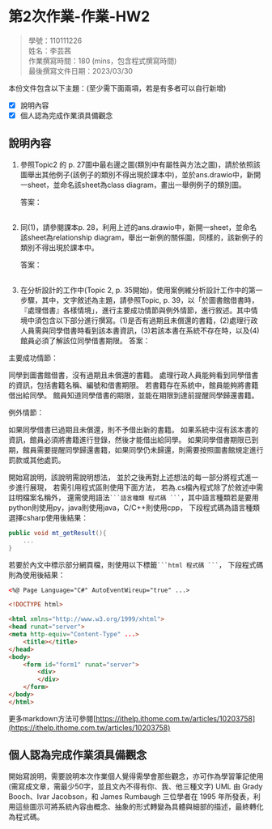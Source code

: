 # 第2次作業-作業-HW2
>
>學號：110111226
><br />
>姓名：李芸茜
><br />
>作業撰寫時間：180 (mins，包含程式撰寫時間)
><br />
>最後撰寫文件日期：2023/03/30
>

本份文件包含以下主題：(至少需下面兩項，若是有多者可以自行新增)
- [x] 說明內容
- [x] 個人認為完成作業須具備觀念

## 說明內容

1. 參照Topic2 的 p. 27圖中最右邊之圖(類別中有屬性與方法之圖)，請於依照該圖舉出其他例子(該例子的類別不得出現於課本中)，並於ans.drawio中，新開一sheet，並命名該sheet為class diagram，畫出一舉例例子的類別圖。

    答案：<div class="mxgraph" style="max-width:100%;border:1px solid transparent;" data-mxgraph="{&quot;highlight&quot;:&quot;#0000ff&quot;,&quot;nav&quot;:true,&quot;resize&quot;:true,&quot;page&quot;:0,&quot;toolbar&quot;:&quot;pages zoom layers tags lightbox&quot;,&quot;edit&quot;:&quot;_blank&quot;,&quot;xml&quot;:&quot;&lt;mxfile&gt;&lt;diagram id=\&quot;5QsY50AiXYFIDSqymIQG\&quot; name=\&quot;class diagram\&quot;&gt;&lt;mxGraphModel dx=\&quot;804\&quot; dy=\&quot;616\&quot; grid=\&quot;1\&quot; gridSize=\&quot;10\&quot; guides=\&quot;1\&quot; tooltips=\&quot;1\&quot; connect=\&quot;1\&quot; arrows=\&quot;1\&quot; fold=\&quot;1\&quot; page=\&quot;1\&quot; pageScale=\&quot;1\&quot; pageWidth=\&quot;827\&quot; pageHeight=\&quot;1169\&quot; math=\&quot;0\&quot; shadow=\&quot;0\&quot;&gt;&lt;root&gt;&lt;mxCell id=\&quot;0\&quot;/&gt;&lt;mxCell id=\&quot;1\&quot; parent=\&quot;0\&quot;/&gt;&lt;mxCell id=\&quot;2\&quot; value=\&quot;Student\&quot; style=\&quot;html=1;\&quot; vertex=\&quot;1\&quot; parent=\&quot;1\&quot;&gt;&lt;mxGeometry x=\&quot;90\&quot; y=\&quot;230\&quot; width=\&quot;110\&quot; height=\&quot;50\&quot; as=\&quot;geometry\&quot;/&gt;&lt;/mxCell&gt;&lt;mxCell id=\&quot;3\&quot; value=\&quot;Register\&quot; style=\&quot;swimlane;fontStyle=1;align=center;verticalAlign=top;childLayout=stackLayout;horizontal=1;startSize=26;horizontalStack=0;resizeParent=1;resizeParentMax=0;resizeLast=0;collapsible=1;marginBottom=0;\&quot; vertex=\&quot;1\&quot; parent=\&quot;1\&quot;&gt;&lt;mxGeometry x=\&quot;254\&quot; y=\&quot;190\&quot; width=\&quot;200\&quot; height=\&quot;160\&quot; as=\&quot;geometry\&quot;/&gt;&lt;/mxCell&gt;&lt;mxCell id=\&quot;4\&quot; value=\&quot;Attribtes&amp;#10;    -DateTime&amp;#10;    -Integer&amp;#10;    -DateTime&amp;#10;&amp;#10;\&quot; style=\&quot;text;strokeColor=none;fillColor=none;align=left;verticalAlign=top;spacingLeft=4;spacingRight=4;overflow=hidden;rotatable=0;points=[[0,0.5],[1,0.5]];portConstraint=eastwest;\&quot; vertex=\&quot;1\&quot; parent=\&quot;3\&quot;&gt;&lt;mxGeometry y=\&quot;26\&quot; width=\&quot;200\&quot; height=\&quot;74\&quot; as=\&quot;geometry\&quot;/&gt;&lt;/mxCell&gt;&lt;mxCell id=\&quot;5\&quot; value=\&quot;\&quot; style=\&quot;line;strokeWidth=1;fillColor=none;align=left;verticalAlign=middle;spacingTop=-1;spacingLeft=3;spacingRight=3;rotatable=0;labelPosition=right;points=[];portConstraint=eastwest;strokeColor=inherit;\&quot; vertex=\&quot;1\&quot; parent=\&quot;3\&quot;&gt;&lt;mxGeometry y=\&quot;100\&quot; width=\&quot;200\&quot; height=\&quot;8\&quot; as=\&quot;geometry\&quot;/&gt;&lt;/mxCell&gt;&lt;mxCell id=\&quot;6\&quot; value=\&quot;Operation&amp;#10;    -Sign up for courses\&quot; style=\&quot;text;strokeColor=none;fillColor=none;align=left;verticalAlign=top;spacingLeft=4;spacingRight=4;overflow=hidden;rotatable=0;points=[[0,0.5],[1,0.5]];portConstraint=eastwest;\&quot; vertex=\&quot;1\&quot; parent=\&quot;3\&quot;&gt;&lt;mxGeometry y=\&quot;108\&quot; width=\&quot;200\&quot; height=\&quot;52\&quot; as=\&quot;geometry\&quot;/&gt;&lt;/mxCell&gt;&lt;mxCell id=\&quot;7\&quot; value=\&quot;course\&quot; style=\&quot;swimlane;fontStyle=1;align=center;verticalAlign=top;childLayout=stackLayout;horizontal=1;startSize=26;horizontalStack=0;resizeParent=1;resizeParentMax=0;resizeLast=0;collapsible=1;marginBottom=0;\&quot; vertex=\&quot;1\&quot; parent=\&quot;1\&quot;&gt;&lt;mxGeometry x=\&quot;510\&quot; y=\&quot;190\&quot; width=\&quot;210\&quot; height=\&quot;160\&quot; as=\&quot;geometry\&quot;/&gt;&lt;/mxCell&gt;&lt;mxCell id=\&quot;8\&quot; value=\&quot;Attribtes&amp;#10;    -Integer&amp;#10;    -String&amp;#10;    -DateTime&amp;#10;\&quot; style=\&quot;text;strokeColor=none;fillColor=none;align=left;verticalAlign=top;spacingLeft=4;spacingRight=4;overflow=hidden;rotatable=0;points=[[0,0.5],[1,0.5]];portConstraint=eastwest;\&quot; vertex=\&quot;1\&quot; parent=\&quot;7\&quot;&gt;&lt;mxGeometry y=\&quot;26\&quot; width=\&quot;210\&quot; height=\&quot;84\&quot; as=\&quot;geometry\&quot;/&gt;&lt;/mxCell&gt;&lt;mxCell id=\&quot;9\&quot; value=\&quot;\&quot; style=\&quot;line;strokeWidth=1;fillColor=none;align=left;verticalAlign=middle;spacingTop=-1;spacingLeft=3;spacingRight=3;rotatable=0;labelPosition=right;points=[];portConstraint=eastwest;strokeColor=inherit;\&quot; vertex=\&quot;1\&quot; parent=\&quot;7\&quot;&gt;&lt;mxGeometry y=\&quot;110\&quot; width=\&quot;210\&quot; height=\&quot;8\&quot; as=\&quot;geometry\&quot;/&gt;&lt;/mxCell&gt;&lt;mxCell id=\&quot;10\&quot; value=\&quot;Operation&amp;#10;    -Discount\&quot; style=\&quot;text;strokeColor=none;fillColor=none;align=left;verticalAlign=top;spacingLeft=4;spacingRight=4;overflow=hidden;rotatable=0;points=[[0,0.5],[1,0.5]];portConstraint=eastwest;\&quot; vertex=\&quot;1\&quot; parent=\&quot;7\&quot;&gt;&lt;mxGeometry y=\&quot;118\&quot; width=\&quot;210\&quot; height=\&quot;42\&quot; as=\&quot;geometry\&quot;/&gt;&lt;/mxCell&gt;&lt;/root&gt;&lt;/mxGraphModel&gt;&lt;/diagram&gt;&lt;diagram id=\&quot;_qF7Oa2BIyzBs02ButMA\&quot; name=\&quot;relationship diagram\&quot;&gt;&lt;mxGraphModel dx=\&quot;804\&quot; dy=\&quot;616\&quot; grid=\&quot;1\&quot; gridSize=\&quot;10\&quot; guides=\&quot;1\&quot; tooltips=\&quot;1\&quot; connect=\&quot;1\&quot; arrows=\&quot;1\&quot; fold=\&quot;1\&quot; page=\&quot;1\&quot; pageScale=\&quot;1\&quot; pageWidth=\&quot;827\&quot; pageHeight=\&quot;1169\&quot; math=\&quot;0\&quot; shadow=\&quot;0\&quot;&gt;&lt;root&gt;&lt;mxCell id=\&quot;0\&quot;/&gt;&lt;mxCell id=\&quot;1\&quot; parent=\&quot;0\&quot;/&gt;&lt;mxCell id=\&quot;-DJgqJ1lvZfsE6DnJTDD-1\&quot; value=\&quot;Customer\&quot; style=\&quot;swimlane;fontStyle=1;align=center;verticalAlign=top;childLayout=stackLayout;horizontal=1;startSize=26;horizontalStack=0;resizeParent=1;resizeParentMax=0;resizeLast=0;collapsible=1;marginBottom=0;\&quot; vertex=\&quot;1\&quot; parent=\&quot;1\&quot;&gt;&lt;mxGeometry x=\&quot;150\&quot; y=\&quot;240\&quot; width=\&quot;160\&quot; height=\&quot;138\&quot; as=\&quot;geometry\&quot;/&gt;&lt;/mxCell&gt;&lt;mxCell id=\&quot;-DJgqJ1lvZfsE6DnJTDD-2\&quot; value=\&quot;-ID&amp;#10;-Name\&quot; style=\&quot;text;strokeColor=none;fillColor=none;align=left;verticalAlign=top;spacingLeft=4;spacingRight=4;overflow=hidden;rotatable=0;points=[[0,0.5],[1,0.5]];portConstraint=eastwest;\&quot; vertex=\&quot;1\&quot; parent=\&quot;-DJgqJ1lvZfsE6DnJTDD-1\&quot;&gt;&lt;mxGeometry y=\&quot;26\&quot; width=\&quot;160\&quot; height=\&quot;40\&quot; as=\&quot;geometry\&quot;/&gt;&lt;/mxCell&gt;&lt;mxCell id=\&quot;-DJgqJ1lvZfsE6DnJTDD-3\&quot; value=\&quot;\&quot; style=\&quot;line;strokeWidth=1;fillColor=none;align=left;verticalAlign=middle;spacingTop=-1;spacingLeft=3;spacingRight=3;rotatable=0;labelPosition=right;points=[];portConstraint=eastwest;strokeColor=inherit;\&quot; vertex=\&quot;1\&quot; parent=\&quot;-DJgqJ1lvZfsE6DnJTDD-1\&quot;&gt;&lt;mxGeometry y=\&quot;66\&quot; width=\&quot;160\&quot; height=\&quot;8\&quot; as=\&quot;geometry\&quot;/&gt;&lt;/mxCell&gt;&lt;mxCell id=\&quot;-DJgqJ1lvZfsE6DnJTDD-4\&quot; value=\&quot;+BuyBook&amp;#10;+ReadBook&amp;#10;+SearchBook&amp;#10;\&quot; style=\&quot;text;strokeColor=none;fillColor=none;align=left;verticalAlign=top;spacingLeft=4;spacingRight=4;overflow=hidden;rotatable=0;points=[[0,0.5],[1,0.5]];portConstraint=eastwest;\&quot; vertex=\&quot;1\&quot; parent=\&quot;-DJgqJ1lvZfsE6DnJTDD-1\&quot;&gt;&lt;mxGeometry y=\&quot;74\&quot; width=\&quot;160\&quot; height=\&quot;64\&quot; as=\&quot;geometry\&quot;/&gt;&lt;/mxCell&gt;&lt;mxCell id=\&quot;-DJgqJ1lvZfsE6DnJTDD-5\&quot; value=\&quot;Book\&quot; style=\&quot;swimlane;fontStyle=1;align=center;verticalAlign=top;childLayout=stackLayout;horizontal=1;startSize=26;horizontalStack=0;resizeParent=1;resizeParentMax=0;resizeLast=0;collapsible=1;marginBottom=0;\&quot; vertex=\&quot;1\&quot; parent=\&quot;1\&quot;&gt;&lt;mxGeometry x=\&quot;450\&quot; y=\&quot;240\&quot; width=\&quot;160\&quot; height=\&quot;134\&quot; as=\&quot;geometry\&quot;/&gt;&lt;/mxCell&gt;&lt;mxCell id=\&quot;-DJgqJ1lvZfsE6DnJTDD-6\&quot; value=\&quot;-ID&amp;#10;-Name&amp;#10;-Price&amp;#10;\&quot; style=\&quot;text;strokeColor=none;fillColor=none;align=left;verticalAlign=top;spacingLeft=4;spacingRight=4;overflow=hidden;rotatable=0;points=[[0,0.5],[1,0.5]];portConstraint=eastwest;\&quot; vertex=\&quot;1\&quot; parent=\&quot;-DJgqJ1lvZfsE6DnJTDD-5\&quot;&gt;&lt;mxGeometry y=\&quot;26\&quot; width=\&quot;160\&quot; height=\&quot;64\&quot; as=\&quot;geometry\&quot;/&gt;&lt;/mxCell&gt;&lt;mxCell id=\&quot;-DJgqJ1lvZfsE6DnJTDD-7\&quot; value=\&quot;\&quot; style=\&quot;line;strokeWidth=1;fillColor=none;align=left;verticalAlign=middle;spacingTop=-1;spacingLeft=3;spacingRight=3;rotatable=0;labelPosition=right;points=[];portConstraint=eastwest;strokeColor=inherit;\&quot; vertex=\&quot;1\&quot; parent=\&quot;-DJgqJ1lvZfsE6DnJTDD-5\&quot;&gt;&lt;mxGeometry y=\&quot;90\&quot; width=\&quot;160\&quot; height=\&quot;10\&quot; as=\&quot;geometry\&quot;/&gt;&lt;/mxCell&gt;&lt;mxCell id=\&quot;-DJgqJ1lvZfsE6DnJTDD-8\&quot; value=\&quot;+ method(type): type\&quot; style=\&quot;text;strokeColor=none;fillColor=none;align=left;verticalAlign=top;spacingLeft=4;spacingRight=4;overflow=hidden;rotatable=0;points=[[0,0.5],[1,0.5]];portConstraint=eastwest;\&quot; vertex=\&quot;1\&quot; parent=\&quot;-DJgqJ1lvZfsE6DnJTDD-5\&quot;&gt;&lt;mxGeometry y=\&quot;100\&quot; width=\&quot;160\&quot; height=\&quot;34\&quot; as=\&quot;geometry\&quot;/&gt;&lt;/mxCell&gt;&lt;mxCell id=\&quot;-DJgqJ1lvZfsE6DnJTDD-10\&quot; value=\&quot;\&quot; style=\&quot;endArrow=classic;endFill=1;html=1;\&quot; edge=\&quot;1\&quot; parent=\&quot;1\&quot;&gt;&lt;mxGeometry width=\&quot;160\&quot; relative=\&quot;1\&quot; as=\&quot;geometry\&quot;&gt;&lt;mxPoint x=\&quot;310\&quot; y=\&quot;310\&quot; as=\&quot;sourcePoint\&quot;/&gt;&lt;mxPoint x=\&quot;450\&quot; y=\&quot;310\&quot; as=\&quot;targetPoint\&quot;/&gt;&lt;/mxGeometry&gt;&lt;/mxCell&gt;&lt;mxCell id=\&quot;-DJgqJ1lvZfsE6DnJTDD-12\&quot; value=\&quot;1..*\&quot; style=\&quot;edgeLabel;html=1;align=center;verticalAlign=middle;resizable=0;points=[];\&quot; vertex=\&quot;1\&quot; connectable=\&quot;0\&quot; parent=\&quot;-DJgqJ1lvZfsE6DnJTDD-10\&quot;&gt;&lt;mxGeometry x=\&quot;-0.8514\&quot; y=\&quot;2\&quot; relative=\&quot;1\&quot; as=\&quot;geometry\&quot;&gt;&lt;mxPoint y=\&quot;12\&quot; as=\&quot;offset\&quot;/&gt;&lt;/mxGeometry&gt;&lt;/mxCell&gt;&lt;mxCell id=\&quot;-DJgqJ1lvZfsE6DnJTDD-13\&quot; value=\&quot;1..*\&quot; style=\&quot;edgeLabel;html=1;align=center;verticalAlign=middle;resizable=0;points=[];\&quot; vertex=\&quot;1\&quot; connectable=\&quot;0\&quot; parent=\&quot;-DJgqJ1lvZfsE6DnJTDD-10\&quot;&gt;&lt;mxGeometry x=\&quot;0.7629\&quot; relative=\&quot;1\&quot; as=\&quot;geometry\&quot;&gt;&lt;mxPoint x=\&quot;7\&quot; y=\&quot;-10\&quot; as=\&quot;offset\&quot;/&gt;&lt;/mxGeometry&gt;&lt;/mxCell&gt;&lt;/root&gt;&lt;/mxGraphModel&gt;&lt;/diagram&gt;&lt;/mxfile&gt;&quot;}"></div>
<script type="text/javascript" src="https://viewer.diagrams.net/js/viewer-static.min.js"></script>

2. 同(1)，請參閱課本p. 28，利用上述的ans.drawio中，新開一sheet，並命名該sheet為relationship diagram，舉出一新例的關係圖，同樣的，該新例子的類別不得出現於課本中。

    答案：<div class="mxgraph" style="max-width:100%;border:1px solid transparent;" data-mxgraph="{&quot;highlight&quot;:&quot;#0000ff&quot;,&quot;nav&quot;:true,&quot;resize&quot;:true,&quot;page&quot;:1,&quot;toolbar&quot;:&quot;pages zoom layers tags lightbox&quot;,&quot;edit&quot;:&quot;_blank&quot;,&quot;xml&quot;:&quot;&lt;mxfile&gt;&lt;diagram id=\&quot;5QsY50AiXYFIDSqymIQG\&quot; name=\&quot;class diagram\&quot;&gt;&lt;mxGraphModel dx=\&quot;804\&quot; dy=\&quot;616\&quot; grid=\&quot;1\&quot; gridSize=\&quot;10\&quot; guides=\&quot;1\&quot; tooltips=\&quot;1\&quot; connect=\&quot;1\&quot; arrows=\&quot;1\&quot; fold=\&quot;1\&quot; page=\&quot;1\&quot; pageScale=\&quot;1\&quot; pageWidth=\&quot;827\&quot; pageHeight=\&quot;1169\&quot; math=\&quot;0\&quot; shadow=\&quot;0\&quot;&gt;&lt;root&gt;&lt;mxCell id=\&quot;0\&quot;/&gt;&lt;mxCell id=\&quot;1\&quot; parent=\&quot;0\&quot;/&gt;&lt;mxCell id=\&quot;2\&quot; value=\&quot;Student\&quot; style=\&quot;html=1;\&quot; vertex=\&quot;1\&quot; parent=\&quot;1\&quot;&gt;&lt;mxGeometry x=\&quot;90\&quot; y=\&quot;230\&quot; width=\&quot;110\&quot; height=\&quot;50\&quot; as=\&quot;geometry\&quot;/&gt;&lt;/mxCell&gt;&lt;mxCell id=\&quot;3\&quot; value=\&quot;Register\&quot; style=\&quot;swimlane;fontStyle=1;align=center;verticalAlign=top;childLayout=stackLayout;horizontal=1;startSize=26;horizontalStack=0;resizeParent=1;resizeParentMax=0;resizeLast=0;collapsible=1;marginBottom=0;\&quot; vertex=\&quot;1\&quot; parent=\&quot;1\&quot;&gt;&lt;mxGeometry x=\&quot;254\&quot; y=\&quot;190\&quot; width=\&quot;200\&quot; height=\&quot;160\&quot; as=\&quot;geometry\&quot;/&gt;&lt;/mxCell&gt;&lt;mxCell id=\&quot;4\&quot; value=\&quot;Attribtes&amp;#10;    -DateTime&amp;#10;    -Integer&amp;#10;    -DateTime&amp;#10;&amp;#10;\&quot; style=\&quot;text;strokeColor=none;fillColor=none;align=left;verticalAlign=top;spacingLeft=4;spacingRight=4;overflow=hidden;rotatable=0;points=[[0,0.5],[1,0.5]];portConstraint=eastwest;\&quot; vertex=\&quot;1\&quot; parent=\&quot;3\&quot;&gt;&lt;mxGeometry y=\&quot;26\&quot; width=\&quot;200\&quot; height=\&quot;74\&quot; as=\&quot;geometry\&quot;/&gt;&lt;/mxCell&gt;&lt;mxCell id=\&quot;5\&quot; value=\&quot;\&quot; style=\&quot;line;strokeWidth=1;fillColor=none;align=left;verticalAlign=middle;spacingTop=-1;spacingLeft=3;spacingRight=3;rotatable=0;labelPosition=right;points=[];portConstraint=eastwest;strokeColor=inherit;\&quot; vertex=\&quot;1\&quot; parent=\&quot;3\&quot;&gt;&lt;mxGeometry y=\&quot;100\&quot; width=\&quot;200\&quot; height=\&quot;8\&quot; as=\&quot;geometry\&quot;/&gt;&lt;/mxCell&gt;&lt;mxCell id=\&quot;6\&quot; value=\&quot;Operation&amp;#10;    -Sign up for courses\&quot; style=\&quot;text;strokeColor=none;fillColor=none;align=left;verticalAlign=top;spacingLeft=4;spacingRight=4;overflow=hidden;rotatable=0;points=[[0,0.5],[1,0.5]];portConstraint=eastwest;\&quot; vertex=\&quot;1\&quot; parent=\&quot;3\&quot;&gt;&lt;mxGeometry y=\&quot;108\&quot; width=\&quot;200\&quot; height=\&quot;52\&quot; as=\&quot;geometry\&quot;/&gt;&lt;/mxCell&gt;&lt;mxCell id=\&quot;7\&quot; value=\&quot;course\&quot; style=\&quot;swimlane;fontStyle=1;align=center;verticalAlign=top;childLayout=stackLayout;horizontal=1;startSize=26;horizontalStack=0;resizeParent=1;resizeParentMax=0;resizeLast=0;collapsible=1;marginBottom=0;\&quot; vertex=\&quot;1\&quot; parent=\&quot;1\&quot;&gt;&lt;mxGeometry x=\&quot;510\&quot; y=\&quot;190\&quot; width=\&quot;210\&quot; height=\&quot;160\&quot; as=\&quot;geometry\&quot;/&gt;&lt;/mxCell&gt;&lt;mxCell id=\&quot;8\&quot; value=\&quot;Attribtes&amp;#10;    -Integer&amp;#10;    -String&amp;#10;    -DateTime&amp;#10;\&quot; style=\&quot;text;strokeColor=none;fillColor=none;align=left;verticalAlign=top;spacingLeft=4;spacingRight=4;overflow=hidden;rotatable=0;points=[[0,0.5],[1,0.5]];portConstraint=eastwest;\&quot; vertex=\&quot;1\&quot; parent=\&quot;7\&quot;&gt;&lt;mxGeometry y=\&quot;26\&quot; width=\&quot;210\&quot; height=\&quot;84\&quot; as=\&quot;geometry\&quot;/&gt;&lt;/mxCell&gt;&lt;mxCell id=\&quot;9\&quot; value=\&quot;\&quot; style=\&quot;line;strokeWidth=1;fillColor=none;align=left;verticalAlign=middle;spacingTop=-1;spacingLeft=3;spacingRight=3;rotatable=0;labelPosition=right;points=[];portConstraint=eastwest;strokeColor=inherit;\&quot; vertex=\&quot;1\&quot; parent=\&quot;7\&quot;&gt;&lt;mxGeometry y=\&quot;110\&quot; width=\&quot;210\&quot; height=\&quot;8\&quot; as=\&quot;geometry\&quot;/&gt;&lt;/mxCell&gt;&lt;mxCell id=\&quot;10\&quot; value=\&quot;Operation&amp;#10;    -Discount\&quot; style=\&quot;text;strokeColor=none;fillColor=none;align=left;verticalAlign=top;spacingLeft=4;spacingRight=4;overflow=hidden;rotatable=0;points=[[0,0.5],[1,0.5]];portConstraint=eastwest;\&quot; vertex=\&quot;1\&quot; parent=\&quot;7\&quot;&gt;&lt;mxGeometry y=\&quot;118\&quot; width=\&quot;210\&quot; height=\&quot;42\&quot; as=\&quot;geometry\&quot;/&gt;&lt;/mxCell&gt;&lt;/root&gt;&lt;/mxGraphModel&gt;&lt;/diagram&gt;&lt;diagram id=\&quot;_qF7Oa2BIyzBs02ButMA\&quot; name=\&quot;relationship diagram\&quot;&gt;&lt;mxGraphModel dx=\&quot;804\&quot; dy=\&quot;616\&quot; grid=\&quot;1\&quot; gridSize=\&quot;10\&quot; guides=\&quot;1\&quot; tooltips=\&quot;1\&quot; connect=\&quot;1\&quot; arrows=\&quot;1\&quot; fold=\&quot;1\&quot; page=\&quot;1\&quot; pageScale=\&quot;1\&quot; pageWidth=\&quot;827\&quot; pageHeight=\&quot;1169\&quot; math=\&quot;0\&quot; shadow=\&quot;0\&quot;&gt;&lt;root&gt;&lt;mxCell id=\&quot;0\&quot;/&gt;&lt;mxCell id=\&quot;1\&quot; parent=\&quot;0\&quot;/&gt;&lt;mxCell id=\&quot;-DJgqJ1lvZfsE6DnJTDD-1\&quot; value=\&quot;Customer\&quot; style=\&quot;swimlane;fontStyle=1;align=center;verticalAlign=top;childLayout=stackLayout;horizontal=1;startSize=26;horizontalStack=0;resizeParent=1;resizeParentMax=0;resizeLast=0;collapsible=1;marginBottom=0;\&quot; vertex=\&quot;1\&quot; parent=\&quot;1\&quot;&gt;&lt;mxGeometry x=\&quot;150\&quot; y=\&quot;240\&quot; width=\&quot;160\&quot; height=\&quot;138\&quot; as=\&quot;geometry\&quot;/&gt;&lt;/mxCell&gt;&lt;mxCell id=\&quot;-DJgqJ1lvZfsE6DnJTDD-2\&quot; value=\&quot;-ID&amp;#10;-Name\&quot; style=\&quot;text;strokeColor=none;fillColor=none;align=left;verticalAlign=top;spacingLeft=4;spacingRight=4;overflow=hidden;rotatable=0;points=[[0,0.5],[1,0.5]];portConstraint=eastwest;\&quot; vertex=\&quot;1\&quot; parent=\&quot;-DJgqJ1lvZfsE6DnJTDD-1\&quot;&gt;&lt;mxGeometry y=\&quot;26\&quot; width=\&quot;160\&quot; height=\&quot;40\&quot; as=\&quot;geometry\&quot;/&gt;&lt;/mxCell&gt;&lt;mxCell id=\&quot;-DJgqJ1lvZfsE6DnJTDD-3\&quot; value=\&quot;\&quot; style=\&quot;line;strokeWidth=1;fillColor=none;align=left;verticalAlign=middle;spacingTop=-1;spacingLeft=3;spacingRight=3;rotatable=0;labelPosition=right;points=[];portConstraint=eastwest;strokeColor=inherit;\&quot; vertex=\&quot;1\&quot; parent=\&quot;-DJgqJ1lvZfsE6DnJTDD-1\&quot;&gt;&lt;mxGeometry y=\&quot;66\&quot; width=\&quot;160\&quot; height=\&quot;8\&quot; as=\&quot;geometry\&quot;/&gt;&lt;/mxCell&gt;&lt;mxCell id=\&quot;-DJgqJ1lvZfsE6DnJTDD-4\&quot; value=\&quot;+BuyBook&amp;#10;+ReadBook&amp;#10;+SearchBook&amp;#10;\&quot; style=\&quot;text;strokeColor=none;fillColor=none;align=left;verticalAlign=top;spacingLeft=4;spacingRight=4;overflow=hidden;rotatable=0;points=[[0,0.5],[1,0.5]];portConstraint=eastwest;\&quot; vertex=\&quot;1\&quot; parent=\&quot;-DJgqJ1lvZfsE6DnJTDD-1\&quot;&gt;&lt;mxGeometry y=\&quot;74\&quot; width=\&quot;160\&quot; height=\&quot;64\&quot; as=\&quot;geometry\&quot;/&gt;&lt;/mxCell&gt;&lt;mxCell id=\&quot;-DJgqJ1lvZfsE6DnJTDD-5\&quot; value=\&quot;Book\&quot; style=\&quot;swimlane;fontStyle=1;align=center;verticalAlign=top;childLayout=stackLayout;horizontal=1;startSize=26;horizontalStack=0;resizeParent=1;resizeParentMax=0;resizeLast=0;collapsible=1;marginBottom=0;\&quot; vertex=\&quot;1\&quot; parent=\&quot;1\&quot;&gt;&lt;mxGeometry x=\&quot;450\&quot; y=\&quot;240\&quot; width=\&quot;160\&quot; height=\&quot;134\&quot; as=\&quot;geometry\&quot;/&gt;&lt;/mxCell&gt;&lt;mxCell id=\&quot;-DJgqJ1lvZfsE6DnJTDD-6\&quot; value=\&quot;-ID&amp;#10;-Name&amp;#10;-Price&amp;#10;\&quot; style=\&quot;text;strokeColor=none;fillColor=none;align=left;verticalAlign=top;spacingLeft=4;spacingRight=4;overflow=hidden;rotatable=0;points=[[0,0.5],[1,0.5]];portConstraint=eastwest;\&quot; vertex=\&quot;1\&quot; parent=\&quot;-DJgqJ1lvZfsE6DnJTDD-5\&quot;&gt;&lt;mxGeometry y=\&quot;26\&quot; width=\&quot;160\&quot; height=\&quot;64\&quot; as=\&quot;geometry\&quot;/&gt;&lt;/mxCell&gt;&lt;mxCell id=\&quot;-DJgqJ1lvZfsE6DnJTDD-7\&quot; value=\&quot;\&quot; style=\&quot;line;strokeWidth=1;fillColor=none;align=left;verticalAlign=middle;spacingTop=-1;spacingLeft=3;spacingRight=3;rotatable=0;labelPosition=right;points=[];portConstraint=eastwest;strokeColor=inherit;\&quot; vertex=\&quot;1\&quot; parent=\&quot;-DJgqJ1lvZfsE6DnJTDD-5\&quot;&gt;&lt;mxGeometry y=\&quot;90\&quot; width=\&quot;160\&quot; height=\&quot;10\&quot; as=\&quot;geometry\&quot;/&gt;&lt;/mxCell&gt;&lt;mxCell id=\&quot;-DJgqJ1lvZfsE6DnJTDD-8\&quot; value=\&quot;+ method(type): type\&quot; style=\&quot;text;strokeColor=none;fillColor=none;align=left;verticalAlign=top;spacingLeft=4;spacingRight=4;overflow=hidden;rotatable=0;points=[[0,0.5],[1,0.5]];portConstraint=eastwest;\&quot; vertex=\&quot;1\&quot; parent=\&quot;-DJgqJ1lvZfsE6DnJTDD-5\&quot;&gt;&lt;mxGeometry y=\&quot;100\&quot; width=\&quot;160\&quot; height=\&quot;34\&quot; as=\&quot;geometry\&quot;/&gt;&lt;/mxCell&gt;&lt;mxCell id=\&quot;-DJgqJ1lvZfsE6DnJTDD-10\&quot; value=\&quot;\&quot; style=\&quot;endArrow=classic;endFill=1;html=1;\&quot; edge=\&quot;1\&quot; parent=\&quot;1\&quot;&gt;&lt;mxGeometry width=\&quot;160\&quot; relative=\&quot;1\&quot; as=\&quot;geometry\&quot;&gt;&lt;mxPoint x=\&quot;310\&quot; y=\&quot;310\&quot; as=\&quot;sourcePoint\&quot;/&gt;&lt;mxPoint x=\&quot;450\&quot; y=\&quot;310\&quot; as=\&quot;targetPoint\&quot;/&gt;&lt;/mxGeometry&gt;&lt;/mxCell&gt;&lt;mxCell id=\&quot;-DJgqJ1lvZfsE6DnJTDD-12\&quot; value=\&quot;1..*\&quot; style=\&quot;edgeLabel;html=1;align=center;verticalAlign=middle;resizable=0;points=[];\&quot; vertex=\&quot;1\&quot; connectable=\&quot;0\&quot; parent=\&quot;-DJgqJ1lvZfsE6DnJTDD-10\&quot;&gt;&lt;mxGeometry x=\&quot;-0.8514\&quot; y=\&quot;2\&quot; relative=\&quot;1\&quot; as=\&quot;geometry\&quot;&gt;&lt;mxPoint y=\&quot;12\&quot; as=\&quot;offset\&quot;/&gt;&lt;/mxGeometry&gt;&lt;/mxCell&gt;&lt;mxCell id=\&quot;-DJgqJ1lvZfsE6DnJTDD-13\&quot; value=\&quot;1..*\&quot; style=\&quot;edgeLabel;html=1;align=center;verticalAlign=middle;resizable=0;points=[];\&quot; vertex=\&quot;1\&quot; connectable=\&quot;0\&quot; parent=\&quot;-DJgqJ1lvZfsE6DnJTDD-10\&quot;&gt;&lt;mxGeometry x=\&quot;0.7629\&quot; relative=\&quot;1\&quot; as=\&quot;geometry\&quot;&gt;&lt;mxPoint x=\&quot;7\&quot; y=\&quot;-10\&quot; as=\&quot;offset\&quot;/&gt;&lt;/mxGeometry&gt;&lt;/mxCell&gt;&lt;/root&gt;&lt;/mxGraphModel&gt;&lt;/diagram&gt;&lt;/mxfile&gt;&quot;}"></div>
<script type="text/javascript" src="https://viewer.diagrams.net/js/viewer-static.min.js"></script>

3. 在分析設計的工作中(Topic 2, p. 35開始)，使用案例維分析設計工作中的第一步驟，其中，文字敘述為主題，請參照Topic, p. 39，以「於圖書館借書時，『處理借書』各樣情境」，進行主要成功情節與例外情節，進行敘述。其中情境中須包含以下部分進行撰寫。(1)是否有過期且未償還的書籍，(2)處理行政人員需與同學借書時看到該本書資訊，(3)若該本書在系統不存在時，以及(4)館員必須了解該位同學借書期限。
    答案：

主要成功情節：

同學到圖書館借書，沒有過期且未償還的書籍。
處理行政人員能夠看到同學借書的資訊，包括書籍名稱、編號和借書期限。
若書籍存在系統中，館員能夠將書籍借出給同學。
館員知道同學借書的期限，並能在期限到達前提醒同學歸還書籍。

例外情節：

如果同學借書已過期且未償還，則不予借出新的書籍。
如果系統中沒有該本書的資訊，館員必須將書籍進行登錄，然後才能借出給同學。
如果同學借書期限已到期，館員需要提醒同學歸還書籍，如果同學仍未歸還，則需要按照圖書館規定進行罰款或其他處罰。

開始寫說明，該說明需說明想法，
並於之後再對上述想法的每一部分將程式進一步進行展現，
若需引用程式區則使用下面方法，
若為.cs檔內程式除了於敘述中需註明檔案名稱外，
還需使用語法` ```語言種類 程式碼 ``` `，其中語言種類若是要用python則使用py，java則使用java，C/C++則使用cpp，
下段程式碼為語言種類選擇csharp使用後結果：

```csharp
public void mt_getResult(){
    ...
}
```

若要於內文中標示部分網頁檔，則使用以下標籤` ```html 程式碼 ``` `，
下段程式碼則為使用後結果：

```html
<%@ Page Language="C#" AutoEventWireup="true" ...>

<!DOCTYPE html>

<html xmlns="http://www.w3.org/1999/xhtml">
<head runat="server">
<meta http-equiv="Content-Type" ...>
    <title></title>
</head>
<body>
    <form id="form1" runat="server">
        <div>
        </div>
    </form>
</body>
</html>
```
更多markdown方法可參閱[https://ithelp.ithome.com.tw/articles/10203758](https://ithelp.ithome.com.tw/articles/10203758)

## 個人認為完成作業須具備觀念

開始寫說明，需要說明本次作業個人覺得需學會那些觀念，亦可作為學習筆記使用 (需寫成文章，需最少50字，並且文內不得有你、我、他三種文字)
UML 由 Grady Booch、Ivar Jacobson，和 James Rumbaugh 三位學者在 1995 年所發表，利用這些圖示可將系統內容由概念、抽象的形式轉變為具體與細部的描述，最終轉化為程式碼。